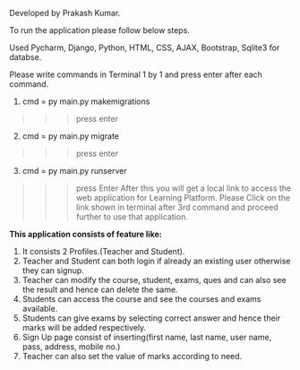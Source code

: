 Developed by Prakash Kumar.

To run the application please follow below steps.

Used Pycharm, Django, Python, HTML, CSS, AJAX, Bootstrap, Sqlite3 for databse.

Please write commands in Terminal 1 by 1 and press enter after each command.
1. cmd = py main.py makemigrations
>>> press enter
2. cmd = py main.py migrate 
>>> press enter
3. cmd = py main.py runserver
>>> press Enter
After this you will get a local link to access the web application for Learning Platform.
Please Click on the link shown in terminal after 3rd command and proceed further to use that application.


****This application consists of feature like:****
1. It consists 2 Profiles.(Teacher and Student).
2. Teacher and Student can both login if already an existing user otherwise they can signup.
3. Teacher can modify the course, student, exams, ques and can also see the result and hence can delete the same.
4. Students can access the course and see the courses and exams available.
5. Students can give exams by selecting correct answer and hence their marks will be added respectively.
6. Sign Up page consist of inserting(first name, last name, user name, pass, address, mobile no.)
7. Teacher can also set the value of marks according to need.
